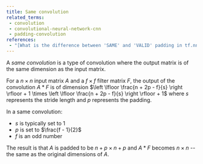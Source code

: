 ```yaml
---
title: Same convolution
related_terms:
 - convolution
 - convolutional-neural-network-cnn
 - padding-convolution
references:
 - "[What is the difference between 'SAME' and 'VALID' padding in tf.nn.max_pool of tensorflow?](https://stackoverflow.com/questions/37674306/what-is-the-difference-between-same-and-valid-padding-in-tf-nn-max-pool-of-t)"
---
```

A *same convolution* is a type of convolution where the output
matrix is of the same dimension as the input matrix.

For a $n \times n$ input matrix $A$ and a $f \times f$ filter matrix $F$,
the output of the convolution $A * F$ is of dimension
$\left \lfloor \frac{n + 2p - f}{s} \right \rfloor + 1 \times \left \lfloor \frac{n + 2p - f}{s} \right \rfloor + 1$
where $s$ represents the stride length and
$p$ represents the padding.

In a same convolution:

 - $s$ is typically set to $1$
 - $p$ is set to $\frac{f - 1}{2}$
 - $f$ is an odd number

The result is that $A$ is padded to be $n + p \times n + p$
and $A * F$ becomes $n \times n$ -- the same as the original
dimensions of $A$.